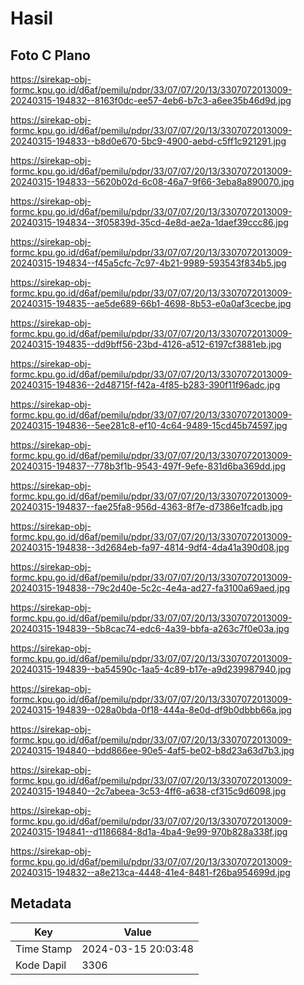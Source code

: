 # Hasil

## Foto C Plano

https://sirekap-obj-formc.kpu.go.id/d6af/pemilu/pdpr/33/07/07/20/13/3307072013009-20240315-194832--8163f0dc-ee57-4eb6-b7c3-a6ee35b46d9d.jpg

https://sirekap-obj-formc.kpu.go.id/d6af/pemilu/pdpr/33/07/07/20/13/3307072013009-20240315-194833--b8d0e670-5bc9-4900-aebd-c5ff1c921291.jpg

https://sirekap-obj-formc.kpu.go.id/d6af/pemilu/pdpr/33/07/07/20/13/3307072013009-20240315-194833--5620b02d-6c08-46a7-9f66-3eba8a890070.jpg

https://sirekap-obj-formc.kpu.go.id/d6af/pemilu/pdpr/33/07/07/20/13/3307072013009-20240315-194834--3f05839d-35cd-4e8d-ae2a-1daef39ccc86.jpg

https://sirekap-obj-formc.kpu.go.id/d6af/pemilu/pdpr/33/07/07/20/13/3307072013009-20240315-194834--f45a5cfc-7c97-4b21-9989-593543f834b5.jpg

https://sirekap-obj-formc.kpu.go.id/d6af/pemilu/pdpr/33/07/07/20/13/3307072013009-20240315-194835--ae5de689-66b1-4698-8b53-e0a0af3cecbe.jpg

https://sirekap-obj-formc.kpu.go.id/d6af/pemilu/pdpr/33/07/07/20/13/3307072013009-20240315-194835--dd9bff56-23bd-4126-a512-6197cf3881eb.jpg

https://sirekap-obj-formc.kpu.go.id/d6af/pemilu/pdpr/33/07/07/20/13/3307072013009-20240315-194836--2d48715f-f42a-4f85-b283-390f11f96adc.jpg

https://sirekap-obj-formc.kpu.go.id/d6af/pemilu/pdpr/33/07/07/20/13/3307072013009-20240315-194836--5ee281c8-ef10-4c64-9489-15cd45b74597.jpg

https://sirekap-obj-formc.kpu.go.id/d6af/pemilu/pdpr/33/07/07/20/13/3307072013009-20240315-194837--778b3f1b-9543-497f-9efe-831d6ba369dd.jpg

https://sirekap-obj-formc.kpu.go.id/d6af/pemilu/pdpr/33/07/07/20/13/3307072013009-20240315-194837--fae25fa8-956d-4363-8f7e-d7386e1fcadb.jpg

https://sirekap-obj-formc.kpu.go.id/d6af/pemilu/pdpr/33/07/07/20/13/3307072013009-20240315-194838--3d2684eb-fa97-4814-9df4-4da41a390d08.jpg

https://sirekap-obj-formc.kpu.go.id/d6af/pemilu/pdpr/33/07/07/20/13/3307072013009-20240315-194838--79c2d40e-5c2c-4e4a-ad27-fa3100a69aed.jpg

https://sirekap-obj-formc.kpu.go.id/d6af/pemilu/pdpr/33/07/07/20/13/3307072013009-20240315-194839--5b8cac74-edc6-4a39-bbfa-a263c7f0e03a.jpg

https://sirekap-obj-formc.kpu.go.id/d6af/pemilu/pdpr/33/07/07/20/13/3307072013009-20240315-194839--ba54590c-1aa5-4c89-b17e-a9d239987940.jpg

https://sirekap-obj-formc.kpu.go.id/d6af/pemilu/pdpr/33/07/07/20/13/3307072013009-20240315-194839--028a0bda-0f18-444a-8e0d-df9b0dbbb66a.jpg

https://sirekap-obj-formc.kpu.go.id/d6af/pemilu/pdpr/33/07/07/20/13/3307072013009-20240315-194840--bdd866ee-90e5-4af5-be02-b8d23a63d7b3.jpg

https://sirekap-obj-formc.kpu.go.id/d6af/pemilu/pdpr/33/07/07/20/13/3307072013009-20240315-194840--2c7abeea-3c53-4ff6-a638-cf315c9d6098.jpg

https://sirekap-obj-formc.kpu.go.id/d6af/pemilu/pdpr/33/07/07/20/13/3307072013009-20240315-194841--d1186684-8d1a-4ba4-9e99-970b828a338f.jpg

https://sirekap-obj-formc.kpu.go.id/d6af/pemilu/pdpr/33/07/07/20/13/3307072013009-20240315-194832--a8e213ca-4448-41e4-8481-f26ba954699d.jpg


## Metadata

| Key        | Value               |
| ---------- | ------------------- |
| Time Stamp | 2024-03-15 20:03:48 |
| Kode Dapil | 3306                |




